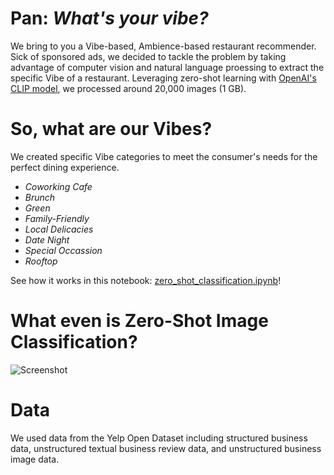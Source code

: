 # Pan: *What's your vibe?*

We bring to you a Vibe-based, Ambience-based restaurant recommender. Sick of sponsored ads, we decided to tackle the problem by taking advantage of computer vision and natural language proessing to extract the specific Vibe of a restaurant. Leveraging zero-shot learning with [OpenAI's CLIP model](https://openai.com/research/clip), we processed around 20,000 images (1 GB).

# So, what are our Vibes?
We created specific Vibe categories to meet the consumer's needs for the perfect dining experience.

- *Coworking Cafe*
- *Brunch*
- *Green*
- *Family-Friendly*
- *Local Delicacies*
- *Date Night*
- *Special Occassion*
- *Rooftop*

See how it works in this notebook: [zero_shot_classification.ipynb](https://github.com/samuelcampione/zero_shot_learning_restaurant_data/blob/main/zero_shot_classification.ipynb)!

# What even is Zero-Shot Image Classification?

![](https://github.com/samuelcampione/zero_shot_learning_restaurant_data/blob/main/Screenshot%202024-04-25%20at%206.00.02%E2%80%AFPM.png "Screenshot")


# Data 

We used data from the Yelp Open Dataset including structured business data, unstructured textual business review data, and unstructured business image data.
